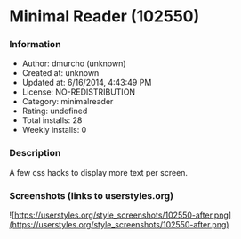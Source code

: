 # Minimal Reader (102550)

### Information
- Author: dmurcho (unknown)
- Created at: unknown
- Updated at: 6/16/2014, 4:43:49 PM
- License: NO-REDISTRIBUTION
- Category: minimalreader
- Rating: undefined
- Total installs: 28
- Weekly installs: 0


### Description
A few css hacks to display more text per screen.


### Screenshots (links to userstyles.org)
![https://userstyles.org/style_screenshots/102550-after.png](https://userstyles.org/style_screenshots/102550-after.png)


